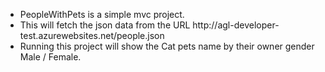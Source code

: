 <ul>
<li>PeopleWithPets is a simple mvc project.</li>
<li>This will fetch the json data from the URL http://agl-developer-test.azurewebsites.net/people.json</li>
<li>Running this project will show the Cat pets name by their owner gender Male / Female.</li>
</ul>
